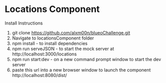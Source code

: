 # Locations Component

Install Instructions
1. git clone https://github.com/alxm00n/blueoChallenge.git
2. Navigate to locationsComponent folder
3. npm install - to install dependencies
4. npm run serveJSON - to start the mock server at http://localhost:3000/locations
5. npm run start:dev - on a new command prompt window to start the dev server
6. paste this url into a new browser window to launch the component http://localhost:8080/dist/
